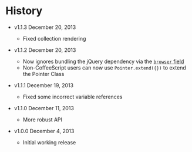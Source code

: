 # History

- v1.1.3 December 20, 2013
	- Fixed collection rendering

- v1.1.2 December 20, 2013
	- Now ignores bundling the jQuery dependency via the [`browser` field](https://gist.github.com/defunctzombie/4339901)
	- Non-CoffeeScript users can now use `Pointer.extend({})` to extend the Pointer Class

- v1.1.1 December 19, 2013
	- Fixed some incorrect variable references

- v1.1.0 December 11, 2013
	- More robust API

- v1.0.0 December 4, 2013
	- Initial working release
